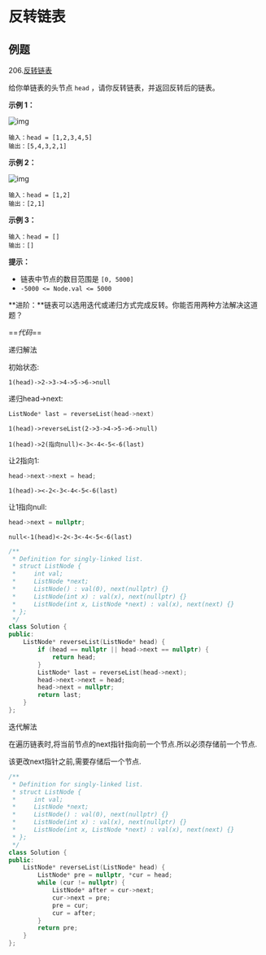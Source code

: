 # 反转链表

## 例题

206.[反转链表](https://leetcode.cn/problems/reverse-linked-list/description/)

给你单链表的头节点 `head` ，请你反转链表，并返回反转后的链表。

 

**示例 1：**

![img](https://fzchen-picgo.oss-cn-shanghai.aliyuncs.com/Github/learning/20241214023443401.jpeg)

```
输入：head = [1,2,3,4,5]
输出：[5,4,3,2,1]
```

**示例 2：**

![img](https://fzchen-picgo.oss-cn-shanghai.aliyuncs.com/Github/learning/20241214024323036.jpeg)

```
输入：head = [1,2]
输出：[2,1]
```

**示例 3：**

```
输入：head = []
输出：[]
```

 

**提示：**

- 链表中节点的数目范围是 `[0, 5000]`
- `-5000 <= Node.val <= 5000`

 

**进阶：**链表可以选用迭代或递归方式完成反转。你能否用两种方法解决这道题？



==*代码*==

递归解法

初始状态:

`1(head)->2->3->4->5->6->null`

递归head->next:

```c++
ListNode* last = reverseList(head->next)
```

`1(head)->reverseList(2->3->4->5->6->null)`

`1(head)->2(指向null)<-3<-4<-5<-6(last)`

让2指向1:

```c++
head->next->next = head;
```

`1(head)-><-2<-3<-4<-5<-6(last)`

让1指向null:

```c++
head->next = nullptr;
```

`null<-1(head)<-2<-3<-4<-5<-6(last)`



```c++
/**
 * Definition for singly-linked list.
 * struct ListNode {
 *     int val;
 *     ListNode *next;
 *     ListNode() : val(0), next(nullptr) {}
 *     ListNode(int x) : val(x), next(nullptr) {}
 *     ListNode(int x, ListNode *next) : val(x), next(next) {}
 * };
 */
class Solution {
public:
    ListNode* reverseList(ListNode* head) {
        if (head == nullptr || head->next == nullptr) {
            return head;
        }
        ListNode* last = reverseList(head->next);
        head->next->next = head;
        head->next = nullptr;
        return last;
    }
};
```

迭代解法

在遍历链表时,将当前节点的next指针指向前一个节点.所以必须存储前一个节点.

该更改next指针之前,需要存储后一个节点.

```c++
/**
 * Definition for singly-linked list.
 * struct ListNode {
 *     int val;
 *     ListNode *next;
 *     ListNode() : val(0), next(nullptr) {}
 *     ListNode(int x) : val(x), next(nullptr) {}
 *     ListNode(int x, ListNode *next) : val(x), next(next) {}
 * };
 */
class Solution {
public:
    ListNode* reverseList(ListNode* head) {
        ListNode* pre = nullptr, *cur = head;
        while (cur != nullptr) {
            ListNode* after = cur->next;
            cur->next = pre;
            pre = cur;
            cur = after;
        }
        return pre;
    }
};
```

